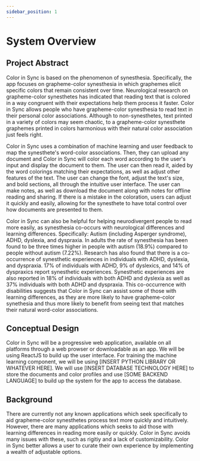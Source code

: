 ```yaml
---
sidebar_position: 1
---
```


# System Overview

## Project Abstract
 
Color in Sync is based on the phenomenon of synesthesia. Specifically, the app focuses on grapheme-color synesthesia in which graphemes elicit specific colors that remain consistent over time. Neurological research on grapheme-color synesthetes has indicated that reading text that is colored in a way congruent with their expectations help them process it faster. Color in Sync allows people who have grapheme-color synesthesia to read text in their personal color associations. Although to non-synesthetes, text printed in a variety of colors may seem chaotic, to a grapheme-color synesthete graphemes printed in colors harmonious with their natural color association just feels right.
  
Color in Sync uses a combination of machine learning and user feedback to map the synesthete's word-color associations. Then, they can upload any document and Color in Sync will color each word according to the user's input and display the document to them. The user can then read it, aided by the word colorings matching their expectations, as well as adjust other features of the text. The user can change the font, adjust the text's size, and bold sections, all through the intuitive user interface. The user can make notes, as well as download the document along with notes for offline reading and sharing. If there is a mistake in the coloration, users can adjust it quickly and easily, allowing for the synesthete to have total control over how documents are presented to them. 
  
Color in Sync can also be helpful for helping neurodivergent people to read more easily, as synesthesia co-occurs with neurological differences and learning differences. Specifically: Autism (including Asperger syndrome), ADHD, dyslexia, and dyspraxia. In adults the rate of synesthesia has been found to be three times higher in people with autism (18.9%) compared to people without autism (7.22%). Research has also found that there is a co-occurrence of synesthetic experiences in individuals with ADHD, dyslexia, and dyspraxia. 17% of individuals with ADHD, 9% of dyslexics, and 14% of dyspraxics report synesthetic experiences. Synesthetic experiences are also reported in 18% of individuals with both ADHD and dyslexia as well as 37% individuals with both ADHD and dyspraxia. This co-occurrence with disabilities suggests that Color in Sync can assist some of those with learning differences, as they are more likely to have grapheme-color synethesia and thus more likely to benefit from seeing text that matches their natural word-color associations. 

## Conceptual Design
Color in Sync will be a progressive web application, available on all platforms through a web prowser or downloadable as an app. We will be using ReactJS to build up the user interface. For training the machine learning component, we will be using [INSERT PYTHON LIBRARY OR WHATEVER HERE]. We will use [INSERT DATABASE TECHNOLOGY HERE] to store the documents and color profiles and use [SOME BACKEND LANGUAGE] to build up the system for the app to access the database.

## Background

There are currently not any known applications which seek specifically to aid grapheme-color synesthetes process text more quickly and intuitively. However, there are many applications which seeks to aid those with learning differences in reading more easily or quickly. Color in Sync avoids many issues with these, such as rigitiy and a lack of customizability. Color in Sync better allows a user to curate their own experience by implementing a wealth of adjustable options.
